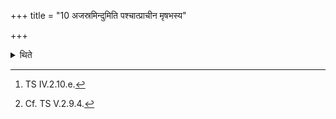 +++
title = "10 अजस्रमिन्दुमिति पश्चात्प्राचीन मृषभस्य"

+++

<details><summary>थिते</summary>

10. With ajasrainindum...[^1] (he keeps the head) of a bull with its face to the east, behind (the human head).[^2]  

[^1]: TS IV.2.10.e.  

[^2]: Cf. TS V.2.9.4.  
</details>
